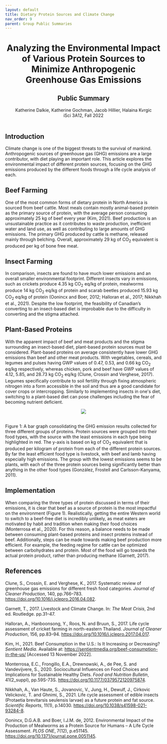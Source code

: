 ```yaml
---
layout: default
title: Dietary Protein Sources and Climate Change
nav_order: 9
parent: Group Public Summaries
---
```


<div align="center"><h1>Analyzing the Environmental Impact of Various Protein Sources to Minimize Anthropogenic Greenhouse Gas Emissions</h1></div>
<div align="center"><h2>Public Summary</h2></div>
<div align="center">Katherine Dalkie, Katherine Gochman, Jacob Hillier, Halaina Kvrgic</div>
<div align="center">iSci 3A12, Fall 2022</div>

<br> 

## Introduction 
Climate change is one of the biggest threats to the survival of mankind. Anthropogenic sources of greenhouse gas (GHG) emissions are a large contributor, with diet playing an important role. This article explores the environmental impact of different protein sources, focusing on the GHG emissions produced by the different foods through a life cycle analysis of each.  

## Beef Farming 

One of the most common forms of dietary protein in North America is sourced from beef cattle. Most meals contain mostly animal-based protein as the primary source of protein, with the average person consuming approximately 25 kg of beef every year (Kim, 2021). Beef production is an unsustainable practice as it contributes to waste production, inefficient water and land use, as well as contributing to large amounts of GHG emissions. The primary GHG produced by cattle is methane, released mainly through belching. Overall, approximately 29 kg of CO<sub>2</sub> equivalent is produced per kg of bone free meat.  

## Insect Farming 

In comparison, insects are found to have much lower emissions and an overall smaller environmental footprint. Different insects vary in emissions, such as crickets produce 4.35 kg CO<sub>2</sub> eq/kg of protein, mealworms produce 14 kg CO<sub>2</sub> eq/kg of protein and scarab beetles produced 15.93 kg CO<sub>2</sub> eq/kg of protein (Oonincx and Boer, 2012; Halloran et al., 2017; Nikkhah et al., 2021). Despite the low footprint, the feasibility of Canadian’s converting to an insect-based diet is improbable due to the difficulty in converting and the stigma attached. 

## Plant-Based Proteins 

With the apparent impact of beef and meat products and the stigma surrounding an insect-based diet, plant-based protein sources must be considered. Plant-based proteins on average consistently have lower GHG emissions than beef and other meat products. With vegetables, cereals, and legumes and pulses having GWP values of 0.47, 0.53, and 0.66 kg CO<sub>2</sub> eq/kg respectively, whereas chicken, pork and beef have GWP values of 4.12, 5.85, and 28.73 kg CO<sub>2</sub> eq/kg (Clune, Crossin and Verghese, 2017). Legumes specifically contribute to soil fertility through fixing atmospheric nitrogen into a form accessible in the soil and thus are a good candidate for cover crops or intercropping. Similarly to implementing insects in one's diet, switching to a plant-based diet can pose challenges including the fear of becoming nutrient deficient. 

<p align="center"> 
  <img src="https://i.imgur.com/7VXNwY6.png">
  </p>
<br> Figure 1: A bar graph consolidating the GHG emission results collected for three different groups of proteins. Protein sources were grouped into their food types, with the source with the least emissions in each type being highlighted in red. The y-axis is based on kg of CO<sub>2</sub> equivalent that is produced per kilogram of protein from each of the different protein sources. By far the least efficient food type is livestock, with beef and lamb having especially high emissions. The group with the lowest emissions seems to be plants, with each of the three protein sources being significantly better than anything in the other food types (González, Frostell and Carlsson-Kanyama, 2011). 

## Implementation 

When comparing the three types of protein discussed in terms of their emissions, it is clear that beef as a source of protein is the most impactful on the environment (Figure 1). Realistically, getting the entire Western world to switch to a beef-free diet is incredibly unlikely, as meat eaters are motivated by habit and tradition when making their food choices (Monterrosa et al., 2020). For this reason, a balance needs to be made between consuming plant-based proteins and insect proteins instead of beef. Additionally, steps can be made towards making beef production more efficient. For example, the feeding regime for cattle can be optimized between carbohydrates and protein. Most of the food will go towards the actual protein product, rather than producing methane (Garnett, 2017). 

## References

Clune, S., Crossin, E. and Verghese, K., 2017. Systematic review of greenhouse gas emissions for different fresh food categories. *Journal of Cleaner Production*, 140, pp.766–783. https://doi.org/10.1016/j.jclepro.2016.04.082. 

Garnett, T., 2017. Livestock and Climate Change. In: *The Meat Crisis*, 2nd ed. Routledge. pp.31–47. 

Halloran, A., Hanboonsong, Y., Roos, N. and Bruun, S., 2017. Life cycle assessment of cricket farming in north-eastern Thailand. *Journal of Cleaner Production*, 156, pp.83–94. https://doi.org/10.1016/j.jclepro.2017.04.017. 

Kim, H., 2021. Beef Consumption in the U.S.: Is It Increasing or Decreasing? *Sentient Media*. Available at: <https://sentientmedia.org/beef-consumption-in-the-us/> [Accessed 13 November 2022]. 

Monterrosa, E.C., Frongillo, E.A., Drewnowski, A., de Pee, S. and Vandevijvere, S., 2020. Sociocultural Influences on Food Choices and Implications for Sustainable Healthy Diets. *Food and Nutrition Bulletin*, 41(2_suppl), pp.59S-73S. https://doi.org/10.1177/0379572120975874. 

Nikkhah, A., Van Haute, S., Jovanovic, V., Jung, H., Dewulf, J., Cirkovic Velickovic, T. and Ghnimi, S., 2021. Life cycle assessment of edible insects (Protaetia brevitarsis seulensis larvae) as a future protein and fat source. *Scientific Reports*, 11(1), p.14030. https://doi.org/10.1038/s41598-021-93284-8. 

Oonincx, D.G.A.B. and Boer, I.J.M. de, 2012. Environmental Impact of the Production of Mealworms as a Protein Source for Humans – A Life Cycle Assessment. *PLOS ONE*, 7(12), p.e51145. https://doi.org/10.1371/journal.pone.0051145. 
